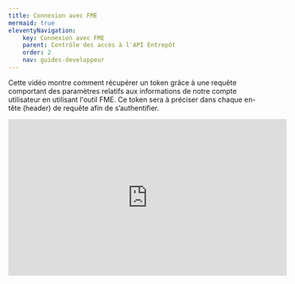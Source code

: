 ```yaml
---
title: Connexion avec FME 
mermaid: true
eleventyNavigation:
    key: Connexion avec FME 
    parent: Contrôle des accès à l'API Entrepôt 
    order: 2
    nav: guides-developpeur
---
```


Cette vidéo montre comment récupérer un token grâce à une requête comportant des paramètres relatifs aux informations de notre compte utilisateur en utilisant l'outil FME. Ce token sera à préciser dans chaque en-tête (header) de requête afin de s’authentifier.

<iframe style="display: block; margin: 0 auto;" width="560" height="315" src="https://www.youtube-nocookie.com/embed/96dYjCz97Kw" title="YouTube video player" frameborder="0" allow="accelerometer; autoplay; clipboard-write; encrypted-media; gyroscope; picture-in-picture; web-share" allowfullscreen></iframe>
